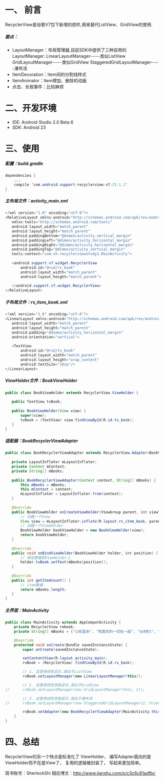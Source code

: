 # 一、 前言
RecyclerView是谷歌V7包下新增的控件,用来替代ListView、GridView的使用.

##### 要点：
- LayoutManager：布局管理器,目前SDK中提供了三种自带的LayoutManager:
      LinearLayoutManager-----类似ListView
      GridLayoutManager-----类似GridView
      StaggeredGridLayoutManager-----瀑布流
- ItemDecoration：Item间的分割线样式
- ItemAnimator：Item增加、删除的动画
- 点击、长按事件：比较麻烦

# 二、开发环境
- IDE: Android Studio 2.0 Beta 6
- SDK: Android 23

# 三、使用
##### 配置：build.gradle
```java
dependencies {
    ...
    compile 'com.android.support:recyclerview-v7:23.1.1'
}
```

##### 主布局文件：activity_main.xml
```java
<?xml version="1.0" encoding="utf-8"?>
<RelativeLayout xmlns:android="http://schemas.android.com/apk/res/android"
   xmlns:tools="http://schemas.android.com/tools"
   android:layout_width="match_parent"
   android:layout_height="match_parent"
   android:paddingBottom="@dimen/activity_vertical_margin"
   android:paddingLeft="@dimen/activity_horizontal_margin"
   android:paddingRight="@dimen/activity_horizontal_margin"
   android:paddingTop="@dimen/activity_vertical_margin"
   tools:context="com.sh.recyclerviewstudy1.MainActivity">
​
   <android.support.v7.widget.RecyclerView
       android:id="@+id/rv_book"
       android:layout_width="match_parent"
       android:layout_height="match_parent">
​
   </android.support.v7.widget.RecyclerView>
</RelativeLayout>
```

##### 子布局文件：rv_item_book.xml
```java
<?xml version="1.0" encoding="utf-8"?>
<LinearLayout xmlns:android="http://schemas.android.com/apk/res/android"
   android:layout_width="match_parent"
   android:layout_height="match_parent"
   android:padding="@dimen/activity_horizontal_margin"
   android:orientation="vertical">
​
   <TextView
       android:id="@+id/tv_book"
       android:layout_width="match_parent"
       android:layout_height="wrap_content"
       android:textSize="16sp"/>
</LinearLayout>
```

##### ViewHolder文件：BookViewHolder
```java
public class BookViewHolder extends RecyclerView.ViewHolder {
​
   public TextView tvBook;
​
   public BookViewHolder(View view) {
       super(view);
       tvBook = (TextView) view.findViewById(R.id.tv_book);
   }
}
```
##### 适配器：BookRecyclerViewAdapter
```java
public class BookRecyclerViewAdapter extends RecyclerView.Adapter<BookViewHolder> {
​
   private LayoutInflater mLayoutInflater;
   private Context mContext;
   private String[] mBooks;
​
   public BookRecyclerViewAdapter(Context context, String[] mBooks) {
       this.mBooks = mBooks;
       this.mContext = context;
       mLayoutInflater = LayoutInflater.from(context);
   }
​
   @Override
   public BookViewHolder onCreateViewHolder(ViewGroup parent, int viewType) {
       // 创建一个View
       View view = mLayoutInflater.inflate(R.layout.rv_item_book, parent, false);
       // 创建一个ViewHolder
       BookViewHolder bookViewHolder = new BookViewHolder(view);
       return bookViewHolder;
   }
​
   @Override
   public void onBindViewHolder(BookViewHolder holder, int position) {
       // 绑定数据到ViewHolder上
       holder.tvBook.setText(mBooks[position]);
   }
​
   @Override
   public int getItemCount() {
       // item数量
       return mBooks.length;
   }
}
```
##### 主界面：MainActivity
```java
public class MainActivity extends AppCompatActivity {
    private RecyclerView rebook;
    private String[] mBooks = {"认知盈余", "和喜欢的一切在一起", "从0到1", "从你的全世界路过", "打工旅行", "番茄工作法图解"};

    @Override
    protected void onCreate(Bundle savedInstanceState) {
        super.onCreate(savedInstanceState);

        setContentView(R.layout.activity_main);
        rvBook = (RecyclerView) findViewById(R.id.rv_book);

        // 1. 这里用线性显示,类似于ListView
        rvBook.setLayoutManager(new LinearLayoutManager(this));

        // 2. 这里用线性宫格显示,类似于GridView
//      rvBook.setLayoutManager(new GridLayoutManager(this, 2));

        // 3. 这里用线性宫格显示,类似于瀑布流
//      rvBook.setLayoutManager(new StaggeredGridLayoutManager(2, OrientationHelper.VERTICAL));

        rvBook.setAdapter(new BookRecyclerViewAdapter(MainActivity.this, mBooks));
    }
}
```

# 四、总结
RecyclerView的另一个特点是标准化了 ViewHolder， 编写Adapter面向的是ViewHolder而不在是View了， 复用的逻辑被封装了， 写起来更加简单。

简书账号：SherlockShi
相应博文：http://www.jianshu.com/p/c3c6c81adfbc

